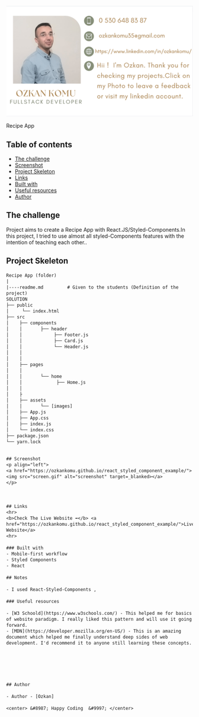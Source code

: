 <p align="center">
<a href="https://www.linkedin.com/in/ozkankomu/" target="_blank"><img src="photo1.png" alt="screenshot" target=_blanked></a>
</p>




Recipe App
## Table of contents

  - [The challenge](#the-challenge)
  - [Screenshot](#screenshot)
  - [Project Skeleton ](#project-skeleton)
  - [Links](#links)
  - [Built with](#built-with)
  - [Useful resources](#useful-resources)
  - [Author](#author)



## The challenge
Project aims to create a Recipe App  with React.JS/Styled-Components.In this project, I tried to use almost all styled-Components features with the intention of teaching each other..


## Project Skeleton

```
Recipe App (folder)
|
|----readme.md         # Given to the students (Definition of the project)
SOLUTION
├── public
│     └── index.html
├── src
│    ├── components
│    │       ├── header
│    │            ├── Footer.js
│    │            ├── Card.js
│    │            └── Header.js
│    │          
│    │           
│    ├── pages
│    │       
│    │       └── home
│    │             ├── Home.js
│    │            
│    ├
│    ├── assets
│    │       └── [images]
│    ├── App.js
│    ├── App.css
│    ├── index.js
│    └── index.css
├── package.json
└── yarn.lock
```

```

## Screenshot
<p align="left">
<a href="https://ozkankomu.github.io/react_styled_component_example/"><img src="screen.gif" alt="screenshot" target=_blanked></a>
</p>



## Links
<hr>
<b>Check The Live Website ➡️</b> <a href="https://ozkankomu.github.io/react_styled_component_example/">Live Website</a>
<hr>

### Built with
- Mobile-first workflow
- Styled Components   
- React

## Notes

- I used React-Styled-Components , 

### Useful resources

- [W3 Schoold](https://www.w3schools.com/) - This helped me for basics of website paradigm. I really liked this pattern and will use it going forward.
- [MDN](https://developer.mozilla.org/en-US/) - This is an amazing document which helped me finally understand deep sides of web development. I'd recommend it to anyone still learning these concepts.






## Author

- Author - [Ozkan]

<center> &#8987; Happy Coding  &#9997; </center>
